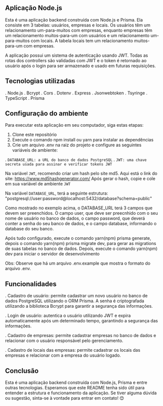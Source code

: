 ## Aplicação Node.js

Esta é uma aplicação backend construída com Node.js e Prisma. Ela consiste em 3 tabelas: usuários, empresas e locais. Os usuários têm um relacionamento um-para-muitos com empresas, enquanto empresas têm um relacionamento muitos-para-um com usuários e um relacionamento um-para-muitos com locais. A tabela locais tem um relacionamento muitos-para-um com empresas.

A aplicação possui um sistema de autenticação usando JWT. Todas as rotas dos controllers são validadas com JWT e o token é retornado ao usuário após o login para ser armazenado e usado em futuras requisições.

## Tecnologias utilizadas

. Node.js
. Bcrypt
. Cors
. Dotenv
. Express
. Jsonwebtoken
. Tsyringe
. TypeScript
. Prisma

## Configuração do ambiente

Para executar esta aplicação em seu computador, siga estas etapas:

1. Clone este repositório
2. Execute o comando npm install ou yarn para instalar as dependências
3. Crie um arquivo .env na raiz do projeto e configure as seguintes variáveis de ambiente:

. `DATABASE_URL: a URL do banco de dados PostgreSQL`
. `JWT: uma chave secreta usada para assinar e verificar tokens JWT`

Na variável `JWT`, recomendo criar um hash pelo site md5. Aqui está o link do site: https://www.md5hashgenerator.com/
Após gerar o hash, copie e cole em sua variável de ambiente `JWT`

Na variável `DATABASE_URL`, terá a seguinte estrutura: "postgresql://user:password@localhost:5432/database?schema=public"

Como mostrado no exemplo acima, o DATABASE_URL terá 3 campos que devem ser preenchidos. O campo user, que deve ser preecnhido com o seu nome de usuário no banco de dados, o campo password, que deverá conter a senha do seu banco de dados, e o campo database, informando o database do seu banco.

Após tudo configurado, execute o comando yarn(npm) prisma generate, depois o comando yarn(npm) prisma migrate dev, para gerar as migrations de suas tabelas no banco de dados. Depois, execute o comando yarn(npm) dev para iniciar o servidor de desenvolvimento

Obs: Observe que há um arquivo .env.example que mostra o formato do arquivo .env.

## Funcionalidades

. Cadastro de usuário: permite cadastrar um novo usuário no banco de dados PostgreSQL utilizando o ORM Prisma. A senha é criptografada utilizando a biblioteca Bcrypt para garantir a segurança das informações.

. Login de usuário: autentica o usuário utilizando JWT e expira automaticamente após um determinado tempo, garantindo a segurança das informações.

. Cadastro de empresas: permite cadastrar empresas no banco de dados e relacionar com o usuário responsável pelo gerenciamento.

. Cadastro de locais das empresas: permite cadastrar os locais das empresas e relacionar com a empresa do usuário logado.

## Conclusão

Esta é uma aplicação backend construída com Node.js, Prisma e entre outras tecnologias. Esperamos que este README tenha sido útil para entender a estrutura e funcionamento da aplicação. Se tiver alguma dúvida ou sugestão, sinta-se à vontade para entrar em contato! 😊
